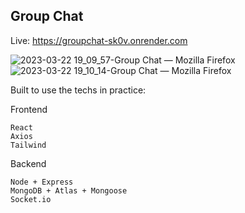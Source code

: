 ## Group Chat

Live: https://groupchat-sk0v.onrender.com

![2023-03-22 19_09_57-Group Chat — Mozilla Firefox](https://user-images.githubusercontent.com/47334597/227049959-1d27d736-e232-4e46-9045-dd276a95658f.png)
![2023-03-22 19_10_14-Group Chat — Mozilla Firefox](https://user-images.githubusercontent.com/47334597/227050073-9af18880-14be-4f34-8711-6247cd818a70.png)

Built to use the techs in practice:

Frontend
```
React
Axios
Tailwind
```

Backend
```
Node + Express
MongoDB + Atlas + Mongoose
Socket.io
```


